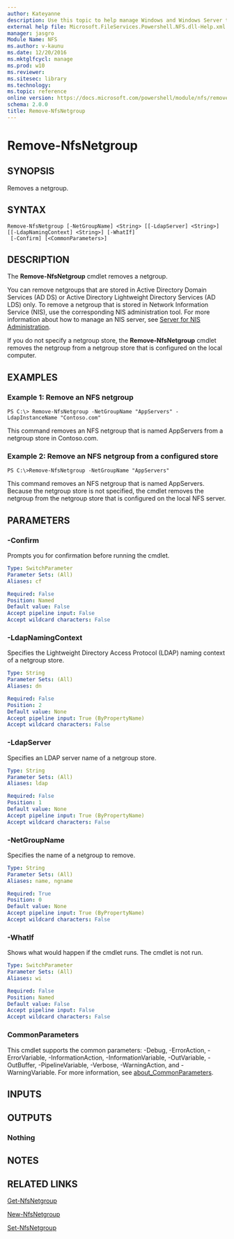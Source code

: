 ```yaml
---
author: Kateyanne
description: Use this topic to help manage Windows and Windows Server technologies with Windows PowerShell.
external help file: Microsoft.FileServices.Powershell.NFS.dll-Help.xml
manager: jasgro
Module Name: NFS
ms.author: v-kaunu
ms.date: 12/20/2016
ms.mktglfcycl: manage
ms.prod: w10
ms.reviewer: 
ms.sitesec: library
ms.technology: 
ms.topic: reference
online version: https://docs.microsoft.com/powershell/module/nfs/remove-nfsnetgroup?view=windowsserver2022-ps&wt.mc_id=ps-gethelp
schema: 2.0.0
title: Remove-NfsNetgroup
---
```


# Remove-NfsNetgroup

## SYNOPSIS
Removes a netgroup.

## SYNTAX

```
Remove-NfsNetgroup [-NetGroupName] <String> [[-LdapServer] <String>] [[-LdapNamingContext] <String>] [-WhatIf]
 [-Confirm] [<CommonParameters>]
```

## DESCRIPTION
The **Remove-NfsNetgroup** cmdlet removes a netgroup.

You can remove netgroups that are stored in Active Directory Domain Services (AD DS) or Active Directory Lightweight Directory Services (AD LDS) only.
To remove a netgroup that is stored in Network Information Service (NIS), use the corresponding NIS administration tool.
For more information about how to manage an NIS server, see [Server for NIS Administration](https://technet.microsoft.com/en-us/library/cc753089).

If you do not specify a netgroup store, the **Remove-NfsNetgroup** cmdlet removes the netgroup from a netgroup store that is configured on the local computer.

## EXAMPLES

### Example 1: Remove an NFS netgroup
```
PS C:\> Remove-NfsNetgroup -NetGroupName "AppServers" -LdapInstanceName "Contoso.com"
```

This command removes an NFS netgroup that is named AppServers from a netgroup store in Contoso.com.

### Example 2: Remove an NFS netgroup from a configured store
```
PS C:\>Remove-NfsNetgroup -NetGroupName "AppServers"
```

This command removes an NFS netgroup that is named AppServers.
Because the netgroup store is not specified, the cmdlet removes the netgroup from the netgroup store that is configured on the local NFS server.

## PARAMETERS

### -Confirm
Prompts you for confirmation before running the cmdlet.

```yaml
Type: SwitchParameter
Parameter Sets: (All)
Aliases: cf

Required: False
Position: Named
Default value: False
Accept pipeline input: False
Accept wildcard characters: False
```

### -LdapNamingContext
Specifies the Lightweight Directory Access Protocol (LDAP) naming context of a netgroup store.

```yaml
Type: String
Parameter Sets: (All)
Aliases: dn

Required: False
Position: 2
Default value: None
Accept pipeline input: True (ByPropertyName)
Accept wildcard characters: False
```

### -LdapServer
Specifies an LDAP server name of a netgroup store.

```yaml
Type: String
Parameter Sets: (All)
Aliases: ldap

Required: False
Position: 1
Default value: None
Accept pipeline input: True (ByPropertyName)
Accept wildcard characters: False
```

### -NetGroupName
Specifies the name of a netgroup to remove.

```yaml
Type: String
Parameter Sets: (All)
Aliases: name, ngname

Required: True
Position: 0
Default value: None
Accept pipeline input: True (ByPropertyName)
Accept wildcard characters: False
```

### -WhatIf
Shows what would happen if the cmdlet runs.
The cmdlet is not run.

```yaml
Type: SwitchParameter
Parameter Sets: (All)
Aliases: wi

Required: False
Position: Named
Default value: False
Accept pipeline input: False
Accept wildcard characters: False
```

### CommonParameters
This cmdlet supports the common parameters: -Debug, -ErrorAction, -ErrorVariable, -InformationAction, -InformationVariable, -OutVariable, -OutBuffer, -PipelineVariable, -Verbose, -WarningAction, and -WarningVariable. For more information, see [about_CommonParameters](https://go.microsoft.com/fwlink/?LinkID=113216).

## INPUTS

## OUTPUTS

### Nothing

## NOTES

## RELATED LINKS

[Get-NfsNetgroup](./Get-NfsNetgroup.md)

[New-NfsNetgroup](./New-NfsNetgroup.md)

[Set-NfsNetgroup](./Set-NfsNetgroup.md)

